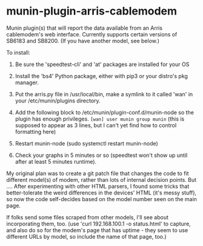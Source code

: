 # munin-plugin-arris-cablemodem
Munin plugin(s) that will report the data available from an Arris cablemodem's web interface.
Currently supports certain versions of SB6183 and SB8200.
(If you have another model, see below.)

To install:
1) Be sure the 'speedtest-cli'  and 'at' packages are installed for your OS
2) Install the 'bs4' Python package, either with pip3 or your distro's pkg manager.
3) Put the arris.py file in /usr/local/bin, make a symlink to it called 'wan' in your /etc/munin/plugins directory.
4) Add the following block to /etc/munin/plugin-conf.d/munin-node so the plugin has enough privileges.
`
    [wan]
    user munin
    group munin
`
(this is supposed to appear as 3 lines, but I can't yet find how to control formatting here)

5) Restart munin-node (sudo systemctl restart munin-node)
6) Check your graphs in 5 minutes or so (speedtest won't show up until after at least 5 minutes runtime).

My original plan was to create a git patch file that changes the code to fit different model(s) of modem, rather than lots of internal decision points. But ....
After experimenting with other HTML parsers, I found some tricks that better-tolerate the weird differences in the devices' HTML (it's messy stuff), so now the code self-decides based on the model number seen on the main page.

If folks send some files scraped from other models, I'll see about incorporating them, too.
(use 'curl 192.168.100.1 -o status.html' to capture, and also do so for the modem's page that has uptime - they seem to use different URLs by model, so include the name of that page, too.)
